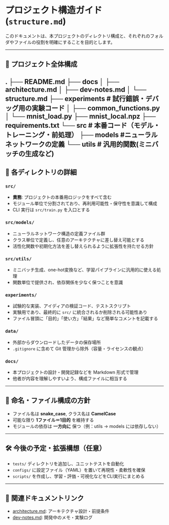 # プロジェクト構造ガイド (`structure.md`)

このドキュメントは、本プロジェクトのディレクトリ構成と、それぞれのフォルダやファイルの役割を明確にすることを目的とします。

---

## 📁 プロジェクト全体構成
.
├── README.md
├── docs
│   ├── architecture.md
│   ├── dev-notes.md
│   └── structure.md
├── experiments # 試行錯誤・デバッグ用の実験コード 
│   ├── common_functions.py
│   └── mnist_load.py
├── mnist_local.npz
├── requirements.txt
└── src # 本番コード（モデル・トレーニング・前処理） 
    ├── models #ニューラルネットワークの定義
    └── utils # 汎用的関数(ミニバッチの生成など)
---

## 📌 各ディレクトリの詳細

### `src/`

- **責務**: プロジェクトの本番用ロジックをすべて含む
- モジュール単位で分割されており、再利用可能性・保守性を意識して構成
- CLI 実行は `src/train.py` を入口とする

### `src/models/`

- ニューラルネットワーク構造の定義ファイル群
- クラス単位で定義し、任意のアーキテクチャに差し替え可能とする
- 活性化関数や初期化方法を差し替えられるように拡張性を持たせる方針

### `src/utils/`

- ミニバッチ生成、one-hot変換など、学習パイプラインに汎用的に使える処理
- 関数単位で提供され、依存関係を少なく保つことを意識

### `experiments/`

- 試験的な実装、アイディアの検証コード、テストスクリプト
- 実験用であり、最終的に `src/` に統合されるか削除される可能性あり
- ファイル冒頭に「目的」「使い方」「結果」など簡単なコメントを記載する

### `data/`

- 外部からダウンロードしたデータの保存場所
- `.gitignore` に含めて Git 管理から除外（容量・ライセンスの観点）

### `docs/`

- 本プロジェクトの設計・開発記録などを Markdown 形式で管理
- 他者が内容を理解しやすいよう、構成ファイルに相当する

---

## 🧭 命名・ファイル構成の方針

- ファイル名は **snake_case**, クラス名は **CamelCase**
- 可能な限り **1ファイル＝1目的** を維持する
- モジュールの依存は **一方向に** 保つ（例：utils → models には依存しない）

---

## 🛠 今後の予定・拡張構想（任意）

- `tests/` ディレクトリを追加し、ユニットテストを自動化
- `configs/` に設定ファイル（YAML）を置いて再現性・柔軟性を確保
- `scripts/` を作成し、学習・評価・可視化などをCLI実行にまとめる

---

## 📎 関連ドキュメントリンク

- [architecture.md](architecture.md): アーキテクチャ設計・前提条件
- [dev-notes.md](dev-notes.md): 開発中のメモ・実験ログ
